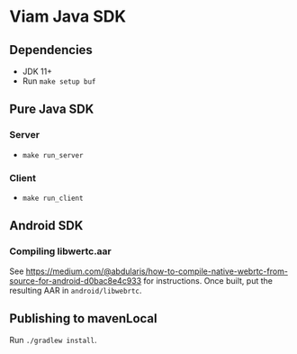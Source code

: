 # Viam Java SDK

## Dependencies

* JDK 11+
* Run `make setup buf`

## Pure Java SDK

### Server
* `make run_server`

### Client
* `make run_client`

## Android SDK

### Compiling libwertc.aar

See https://medium.com/@abdularis/how-to-compile-native-webrtc-from-source-for-android-d0bac8e4c933 for instructions. Once built,
put the resulting AAR in `android/libwebrtc`.

## Publishing to mavenLocal

Run `./gradlew install`.
